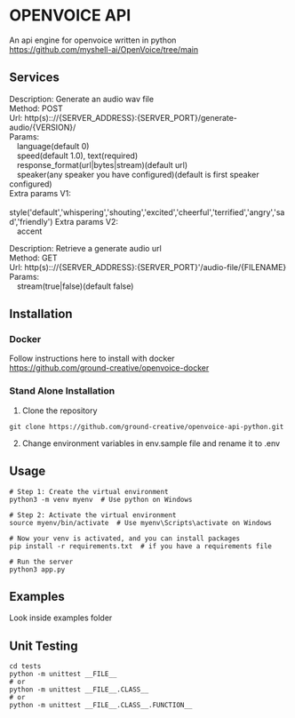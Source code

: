 # OPENVOICE API

An api engine for openvoice written in python<br />
https://github.com/myshell-ai/OpenVoice/tree/main

## Services

Description: Generate an audio wav file<br />
Method: POST <br />
Url: http(s):://{SERVER_ADDRESS}:{SERVER_PORT}/generate-audio/{VERSION}/<br />
Params:<br />
&emsp;language(default 0)<br />
&emsp;speed(default 1.0), text(required)<br /> 
&emsp;response_format(url|bytes|stream)(default url)<br /> 
&emsp;speaker(any speaker you have configured)(default is first speaker configured)<br />
Extra params V1:<br /> 
&emsp;style('default','whispering','shouting','excited','cheerful','terrified','angry','sad','friendly')
Extra params V2:<br /> 
&emsp;accent<br />

Description: Retrieve a generate audio url<br />
Method: GET<br />
Url: http(s):://{SERVER_ADDRESS}:{SERVER_PORT}'/audio-file/{FILENAME}<br />
Params:<br /> 
&emsp;stream(true|false)(default false)


## Installation

### Docker

Follow instructions here to install with docker<br /> 
https://github.com/ground-creative/openvoice-docker

### Stand Alone Installation

1) Clone the repository
```
git clone https://github.com/ground-creative/openvoice-api-python.git
```

2) Change environment variables in env.sample file and rename it to .env

## Usage

```
# Step 1: Create the virtual environment
python3 -m venv myenv  # Use python on Windows

# Step 2: Activate the virtual environment
source myenv/bin/activate  # Use myenv\Scripts\activate on Windows

# Now your venv is activated, and you can install packages
pip install -r requirements.txt  # if you have a requirements file

# Run the server
python3 app.py
```

## Examples

Look inside examples folder

## Unit Testing

```
cd tests
python -m unittest __FILE__
# or
python -m unittest __FILE__.CLASS__
# or
python -m unittest __FILE__.CLASS__.FUNCTION__
```

